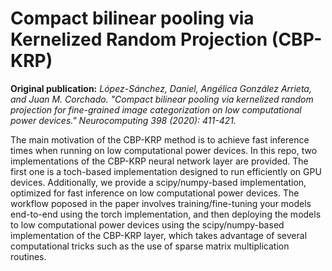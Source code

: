 # Compact bilinear pooling via Kernelized Random Projection (CBP-KRP)

**Original publication:** *López-Sánchez, Daniel, Angélica González Arrieta, and Juan M. Corchado. "Compact bilinear pooling via kernelized random projection for fine-grained image categorization on low computational power devices." Neurocomputing 398 (2020): 411-421.*

The main motivation of the CBP-KRP method is to achieve fast inference times when running on low computational power devices. In this repo, two implementations of the CBP-KRP neural network layer are provided. The first one is a toch-based implementation designed to run efficiently on GPU devices. Additionally, we provide a scipy/numpy-based implementation, optimized for fast inference on low computational power devices. The workflow poposed in the paper involves training/fine-tuning your models end-to-end using the torch implementation, and then deploying the models to low computational power devices using the scipy/numpy-based implementation of the CBP-KRP layer, which takes advantage of several computational tricks such as the use of sparse matrix multiplication routines.
